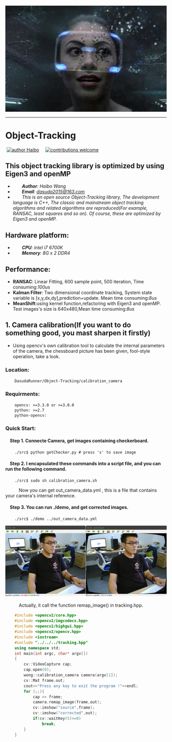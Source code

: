 ![image](https://github.com/DasudaRunner/Object-Tracking/blob/master/icon/icon_big.jpg)<br>
___
# Object-Tracking<br>
&nbsp;[![author Haibo](https://img.shields.io/badge/author-Haibo%20Wong-blue.svg?style=flat)](https://github.com/DasudaRunner/Object-Tracking)&nbsp;&nbsp;&nbsp;&nbsp;
[![contributions welcome](https://img.shields.io/badge/contributions-welcome-brightgreen.svg?style=flat)](https://github.com/dwyl/esta/issues)<br>
## This object tracking library is optimized by using Eigen3 and openMP
- &emsp;&emsp;***Author**: Haibo Wang*<br>
- &emsp;&emsp;***Email**: dasuda2015@163.com*
- &emsp;&emsp;*This is an open source Object-Tracking library, The development language is C++, The classic and mainstream object tracking algorithms and related algorithms are reproduced(For example, RANSAC, least squares and so on). Of course, these are optimized by Eigen3 and openMP.*
## Hardware platform:
- &emsp;&emsp;***CPU**: intel i7 6700K*<br>
- &emsp;&emsp;***Memory**: 8G x 2 DDR4*
## Performance:
- **RANSAC**: Linear Fitting, 600 sample point, 500 iteration, Time consuming:*100us*<br>
- **Kalman Filter**: Two dimensional coordinate tracking, System state variable is [x,y,dx,dy],prediction+update. Mean time consuming:*8us*<br>
- **MeanShift**:using kernel function,refactoring with Eigen3 and openMP. Test images's size is 640x480,Mean time consuming:*8us*
## 1. Camera calibration(If you want to do something good, you mast sharpen it firstly)<br>
- Using opencv's own calibration tool to calculate the internal parameters of the camera, the chessboard picture has been given, fool-style operation, take a look.
### Location:<br>
		DasudaRunner/Object-Tracking/calibration_camera
### Requirments:<br>
		opencv: >=3.3.0 or >=3.0.0
		python: >=2.7
		python-opencv:
### Quick Start:<br>
#### &emsp;Step 1. Connecte Camera, get images containing checkerboard.
		./src$ python getChecker.py # press 's' to save image
#### &emsp;Step 2. I encapsulated these commands into a script file, and you can  run the following command.
		./src$ sudo sh calibration_camera.sh
&emsp;&emsp;&emsp;Now you can get out_camera_data.yml , this is a file that contains your camera's internal reference.
#### &emsp;Step 3. You can run ./demo, and get corrected images.
		./src$ ./demo ../out_camera_data.yml
![calibration image](https://github.com/DasudaRunner/Object-Tracking/blob/master/calibration_camera/sample/correcte/corrected.png)<br><br>
&emsp;&emsp;&emsp;Actually, it call the function remap_image() in tracking.hpp.<br>
```cpp
	#include <opencv2/core.hpp>
	#include <opencv2/imgcodecs.hpp>
	#include <opencv2/highgui.hpp>
	#include <opencv2/opencv.hpp>
	#include <iostream>
	#include "../../../tracking.hpp"
	using namespace std;
	int main(int argc, char* argv[])
	{
		cv::VideoCapture cap;
		cap.open(0);
		wong::calibration_camera camera(argv[1]);
		cv::Mat frame,out;
		cout<<"Press any key to exit the program !"<<endl;
		for (;;){
			cap >> frame;
			camera.remap_image(frame,out);
			cv::imshow("source",frame);
			cv::imshow("corrected",out);
			if(cv::waitKey(5)>=0)
				break;
		}
	}
```
